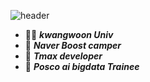 ![header](https://capsule-render.vercel.app/api?type=wave&color=auto&height=300&section=header&text=Happy%20developer%20😄&fontSize=80)

- 👨‍🎓  ***kwangwoon Univ***
- 🎄 ***Naver Boost camper***
- 🎈 ***Tmax developer***
- 👔 ***Posco ai bigdata Trainee***
<!--
**mj950425/mj950425** is a ✨ _special_ ✨ repository because its `README.md` (this file) appears on your GitHub profile.

Here are some ideas to get you started:
- 👨‍🎓
- 🔭 I’m currently working on ...
- 🌱 I’m currently learning ...
- 👯 I’m looking to collaborate on ...
- 🤔 I’m looking for help with ...
- 💬 Ask me about ...
- 📫 How to reach me: ...
- 😄 Pronouns: ...
- ⚡ Fun fact: ...
-->
